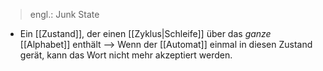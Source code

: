 > engl.: Junk State

- Ein [[Zustand]], der einen [[Zyklus|Schleife]] über das _ganze_ [[Alphabet]] enthält
--> Wenn der [[Automat]] einmal in diesen Zustand gerät, kann das Wort nicht mehr akzeptiert werden.
